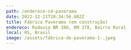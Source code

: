 ```yaml
---
path: /endereco-cd-paverama
date: 2022-12-21T20:34:56.682Z
title: Fábrica Paverama (em construção)
endereco: Rodovia BR 386, KM 378, Bairro Rural
local: RS, Brasil
image: /assets/fábrica-de-paverama-1-.jpeg
---
```

